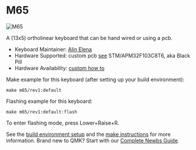 # M65

![M65](https://i.imgur.com/gXuecush.jpg)

A  (13x5) ortholinear keyboard that can be hand wired or using a pcb.

* Keyboard Maintainer: [Alin Elena](https://gitlab.com/drFaustroll)
* Hardware Supported: custom pcb [see](https://gitlab.com/drFaustroll/m65) STM/APM32F103C8T6, aka Black Pill
* Hardware Availability: [custom how to](https://alin.elena.space/blog/keeblego/)


Make example for this keyboard (after setting up your build environment):

    make m65/rev1:default

Flashing example for this keyboard:

    make m65/rev1:default:flash

To enter flashing mode, press Lower+Raise+R.

See the [build environment setup](https://docs.qmk.fm/#/getting_started_build_tools) and the [make instructions](https://docs.qmk.fm/#/getting_started_make_guide) for more information. Brand new to QMK? Start with our [Complete Newbs Guide](https://docs.qmk.fm/#/newbs).
